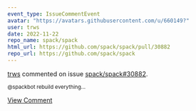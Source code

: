 ```yaml
---
event_type: IssueCommentEvent
avatar: "https://avatars.githubusercontent.com/u/660149?"
user: trws
date: 2022-11-22
repo_name: spack/spack
html_url: https://github.com/spack/spack/pull/30882
repo_url: https://github.com/spack/spack
---
```


<a href='https://github.com/trws' target='_blank'>trws</a> commented on issue <a href='https://github.com/spack/spack/pull/30882' target='_blank'>spack/spack#30882</a>.

<small>@spackbot rebuild everything...</small>

<a href='https://github.com/spack/spack/pull/30882' target='_blank'>View Comment</a>